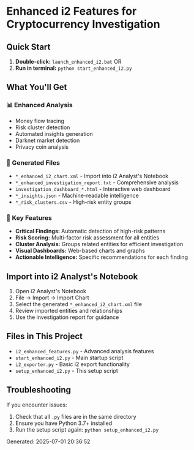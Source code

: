 # Enhanced i2 Features for Cryptocurrency Investigation

## Quick Start

1. **Double-click:** `launch_enhanced_i2.bat`
   OR
2. **Run in terminal:** `python start_enhanced_i2.py`

## What You'll Get

### 📊 Enhanced Analysis
- Money flow tracing
- Risk cluster detection  
- Automated insights generation
- Darknet market detection
- Privacy coin analysis

### 📁 Generated Files
- `*_enhanced_i2_chart.xml` - Import into i2 Analyst's Notebook
- `*_enhanced_investigation_report.txt` - Comprehensive analysis
- `investigation_dashboard_*.html` - Interactive web dashboard
- `*_insights.json` - Machine-readable intelligence
- `*_risk_clusters.csv` - High-risk entity groups

### 🎯 Key Features
- **Critical Findings:** Automatic detection of high-risk patterns
- **Risk Scoring:** Multi-factor risk assessment for all entities
- **Cluster Analysis:** Groups related entities for efficient investigation
- **Visual Dashboards:** Web-based charts and graphs
- **Actionable Intelligence:** Specific recommendations for each finding

## Import into i2 Analyst's Notebook

1. Open i2 Analyst's Notebook
2. File → Import → Import Chart
3. Select the generated `*_enhanced_i2_chart.xml` file
4. Review imported entities and relationships
5. Use the investigation report for guidance

## Files in This Project

- `i2_enhanced_features.py` - Advanced analysis features
- `start_enhanced_i2.py` - Main startup script
- `i2_exporter.py` - Basic i2 export functionality
- `setup_enhanced_i2.py` - This setup script

## Troubleshooting

If you encounter issues:
1. Check that all `.py` files are in the same directory
2. Ensure you have Python 3.7+ installed
3. Run the setup script again: `python setup_enhanced_i2.py`

Generated: 2025-07-01 20:36:52
